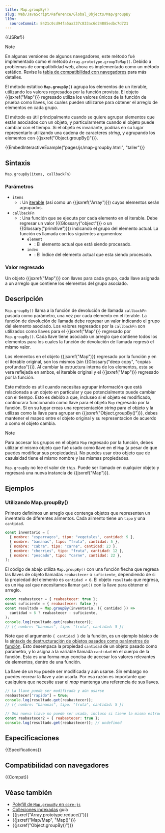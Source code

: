 ```yaml
---
title: Map.groupBy()
slug: Web/JavaScript/Reference/Global_Objects/Map/groupBy
l10n:
  sourceCommit: 8421c0cd94fa5aa237c833ac6d24885edbc7d721
---
```


{{JSRef}}

> [!NOTE]
> En algunas versiones de algunos navegadores, este método fué implementado como el método `Array.prototype.groupToMap()`. Debido a problemas de compatibilidad web, ahora es implementado como un método estático. Revise la [tabla de compatibilidad con navegadores](#compatibilidad_con_navegadores) para más detalles.

El método estático **`Map.groupBy()`** agrupa los elementos de un iterable, utilizando los valores regresados por la función provista. El objeto {{jsxref("Map")}} regresado utiliza los valores únicos de la función de prueba como llaves, los cuales pueden utilizarse para obtener el arreglo de elementos en cada grupo.

El método es útil principalmente cuando se quiere agrupar elementos que están asociados con un objeto, y particularmente cuando el objeto puede cambiar con el tiempo. Si el objeto es invariante, podrías en su lugar representarlo utilizando una cadena de caracteres _string_, y agrupando los elementos con {{jsxref("Object.groupBy()")}}.

{{EmbedInteractiveExample("pages/js/map-groupby.html", "taller")}}

## Sintaxis

```js-nolint
Map.groupBy(items, callbackFn)
```

### Parámetros

- `items`
  - : Un [iterable](/es/docs/Web/JavaScript/Reference/Iteration_protocols#el_protocolo_iterador) (así como un {{jsxref("Array")}}) cuyos elementos serán agrupados.
- `callbackFn`
  - : Una función que se ejecuta por cada elemento en el iterable. Debe regresar un valor ({{Glossary("object")}} o un {{Glossary("primitive")}}) indicando el grupo del elemento actual. La función es llamada con los siguientes argumentos:
    - `element`
      - : El elemento actual que está siendo procesado.
    - `index`
      - : El índice del elemento actual que esta siendo procesado.

### Valor regresado

Un objeto {{jsxref("Map")}} con llaves para cada grupo, cada llave asignada a un arreglo que contiene los elementos del grupo asociado.

## Descripción

`Map.groupBy()` llama a la función de devolución de llamada `callbackFn` pasada como parámetro, una vez por cada elemento en el iterable. La función de devolución de llamada debe regresar un valor indicando el grupo del elemento asociado. Los valores regresados por la `callbackFn` son utilizados como llaves para el {{jsxref("Map")}} regresado por `Map.groupBy()`. Cada llave tiene asociado un arreglo que contiene todos los elementos para los cuales la función de devolución de llamada regresó el mismo valor.

Los elementos en el objeto {{jsxref("Map")}} regresado por la función y en el iterable original, son los mismos (sin {{Glossary("deep copy", "copias profundas")}}). Al cambiar la estructura interna de los elementos, esta se vera reflejada en ambos, el iterable original y el {{jsxref("Map")}} regresado por la función.

Este método es util cuando necesitas agrupar información que está relacionada a un objeto en particular y que potencialmente puede cambiar con el tiempo. Esto es debido a que, incluseo si el objeto es modificado, continurara funcionando como llave para el objeto `Map` regresado por la función. Si en su lugar creas una representación _string_ para el objeto y la utilizas como la llave para agrupar en {{jsxref("Object.groupBy()")}}, debes mantener el mapeo entre el objeto original y su representacion de acuerdo a como el objeto cambia.

> [!NOTE]
> Para accesar los grupos en el objeto `Map` regresado por la función, debes utilizar el mismo objeto que fué usado como llave en el `Map` (a pesar de que puedes modificar sus propiedades). No puedes usar otro objeto que de casulaidad tiene el mismo nombre y las mismas propiedades.

`Map.groupBy` no lee el valor de `this`. Puede ser llamado en cualquier objeto y regresará una nueva instancia de {{jsxref("Map")}}.

## Ejemplos

### Utilizando Map.groupBy()

Primero definimos un arreglo que contenga objetos que representen un inventario de diferentes alimentos. Cada alimento tiene un `tipo` y una `cantidad`.

```js
const inventario = [
  { nombre: "esparragos", tipo: "vegetales", cantidad: 9 },
  { nombre: "bananas", tipo: "fruta", cantidad: 5 },
  { nombre: "cabra", tipo: "carne", cantidad: 23 },
  { nombre: "cherries", tipo: "fruta", cantidad: 12 },
  { nombre: "pescado", tipo: "carne", cantidad: 22 },
];
```

El código de abajo utiliza `Map.groupBy()` con una función flecha que regresa las llaves de objeto llamadas `reabastecer` o `suficiente`, dependiendo de si la propiedad del elemento es `cantidad < 6`. El objeto `resultado` que regresa, es un `Map` así que necesitamos llamar `get()` con la llave para obtener el arreglo.

```js
const reabastecer = { reabastecer: true };
const suficiente = { reabastecer: false };
const resultado = Map.groupBy(inventario, ({ cantidad }) =>
  cantidad < 6 ? reabastecer : suficiente,
);
console.log(resultado.get(reabastecer));
// [{ nombre: "bananas", tipo: "fruta", cantidad: 5 }]
```

Note que el argumento `{ cantidad }` de la función, es un ejemplo básico de la [sintaxis de destructuración de objetos pasados como parámetros de función](/es/docs/Web/JavaScript/Reference/Operators/Destructuring_assignment#desempacar_campos_de_objetos_pasados_como_parámetro_de_función). Esto desempaca la propiedad `cantidad` de un objeto pasado como parámetro, y lo asigna a la variable llamada `cantidad` en el cuerpo de la función. Esta es una forma muy concisa de accesar los valores relevantes de elementos, dentro de una función.

La llave de un `Map` puede ser modificada y aún usarse. Sin embargo no puedes recrear la llave y aún usarla. Por esa razón es importante que cualquiera que necesite usar el _map_ mantenga una referencia de sus llaves.

```js
// La llave puede ser modificada y aún usarse
reabastecer["rapido"] = true;
console.log(resultado.get(reabastecer));
// [{ nombre: "bananas", tipo: "fruta", cantidad: 5 }]

// Una nueva llave no puede ser usada, incluso si tiene la misma estructura!
const reabastecer2 = { reabastecer: true };
console.log(resultado.get(reabastecer)); // undefined
```

## Especificaciones

{{Specifications}}

## Compatibilidad con navegadores

{{Compat}}

## Véase también

- [Polyfill de `Map.groupBy` en `core-js`](https://github.com/zloirock/core-js#array-grouping)
- [Colleciones indexadas](/es/docs/Web/JavaScript/Guide/Indexed_collections) guía
- {{jsxref("Array.prototype.reduce()")}}
- {{jsxref("Map/Map", "Map()")}}
- {{jsxref("Object.groupBy()")}}
